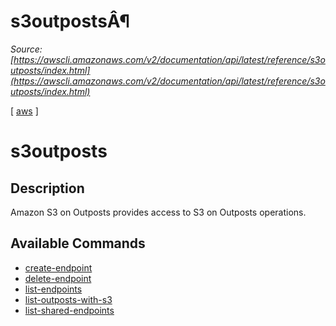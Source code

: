 # s3outpostsÂ¶

*Source: [https://awscli.amazonaws.com/v2/documentation/api/latest/reference/s3outposts/index.html](https://awscli.amazonaws.com/v2/documentation/api/latest/reference/s3outposts/index.html)*

[ [aws](https://awscli.amazonaws.com/v2/documentation/api/latest/reference/index.html#cli-aws) ]

# s3outposts

## Description

Amazon S3 on Outposts provides access to S3 on Outposts operations.

## Available Commands

- [create-endpoint](https://awscli.amazonaws.com/v2/documentation/api/latest/reference/s3outposts/create-endpoint.html)
- [delete-endpoint](https://awscli.amazonaws.com/v2/documentation/api/latest/reference/s3outposts/delete-endpoint.html)
- [list-endpoints](https://awscli.amazonaws.com/v2/documentation/api/latest/reference/s3outposts/list-endpoints.html)
- [list-outposts-with-s3](https://awscli.amazonaws.com/v2/documentation/api/latest/reference/s3outposts/list-outposts-with-s3.html)
- [list-shared-endpoints](https://awscli.amazonaws.com/v2/documentation/api/latest/reference/s3outposts/list-shared-endpoints.html)